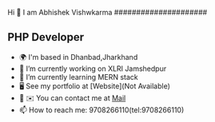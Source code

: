  Hi 👋 I am Abhishek Vishwkarma
 #####################

PHP Developer
----------------------------
- 🌍 I'm based in Dhanbad,Jharkhand
- 🔭 I’m currently working on XLRI Jamshedpur
- 🌱 I’m currently learning MERN stack
- 🖥️ See my portfolio at [Website](Not Available)
- 🤔 ✉️ You can contact me at [Mail](mailto:abhishekvishwkarma28@gmail.com)
- 📫 How to reach me: 9708266110(tel:9708266110)
